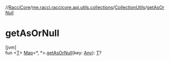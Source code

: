 //[RacciCore](../../../index.md)/[me.racci.raccicore.api.utils.collections](../index.md)/[CollectionUtils](index.md)/[getAsOrNull](get-as-or-null.md)

# getAsOrNull

[jvm]\
fun &lt;[T](get-as-or-null.md)&gt; [Map](https://kotlinlang.org/api/latest/jvm/stdlib/kotlin.collections/-map/index.html)&lt;*, *&gt;.[getAsOrNull](get-as-or-null.md)(key: [Any](https://kotlinlang.org/api/latest/jvm/stdlib/kotlin/-any/index.html)): [T](get-as-or-null.md)?

